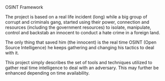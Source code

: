 OSINT Framework
	

The project is based on a real life incident (long) while a big group of corrupt and criminals gang, started using their power, connection and resources (including the government resources) to isolate, manipulate, control and backstab an innocent to conduct a hate crime in a foreign land.

The only thing that saved him (the innocent) is the real time OSINT (Open Source Intelligence) he keeps gathering and changing his tactics to deal with it.

This project simply describes the set of tools and techniques utilized to gather real time intelligence to deal with an adversary. This may further be enhanced depending on time availability. 
